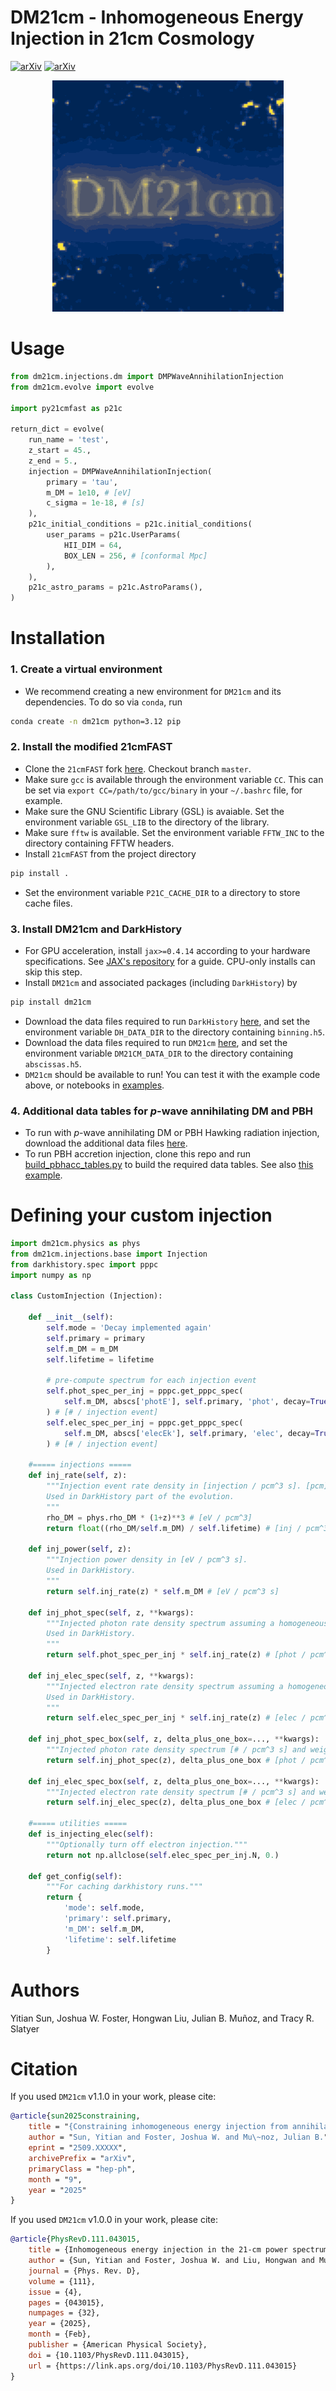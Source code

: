 # DM21cm - Inhomogeneous Energy Injection in 21cm Cosmology

[![arXiv](https://img.shields.io/badge/arXiv-2312.11608%20-green.svg)](https://arxiv.org/abs/2312.11608)
[![arXiv](https://img.shields.io/badge/arXiv-2509.XXXXX%20-green.svg)](https://arxiv.org/abs/2509.XXXXX)

<p align="center"><img src="resources/logo.gif" /></p>

# Usage

```python
from dm21cm.injections.dm import DMPWaveAnnihilationInjection
from dm21cm.evolve import evolve

import py21cmfast as p21c

return_dict = evolve(
    run_name = 'test',
    z_start = 45.,
    z_end = 5.,
    injection = DMPWaveAnnihilationInjection(
        primary = 'tau',
        m_DM = 1e10, # [eV]
        c_sigma = 1e-18, # [s]
    ),
    p21c_initial_conditions = p21c.initial_conditions(
        user_params = p21c.UserParams(
            HII_DIM = 64,
            BOX_LEN = 256, # [conformal Mpc]
        ),
    ),
    p21c_astro_params = p21c.AstroParams(),
)
```

# Installation

### 1. Create a virtual environment
- We recommend creating a new environment for `DM21cm` and its dependencies. To do so via `conda`, run
```bash
conda create -n dm21cm python=3.12 pip
```

### 2. Install the modified 21cmFAST
- Clone the `21cmFAST` fork [here](https://github.com/joshwfoster/21cmFAST). Checkout branch `master`.
- Make sure `gcc` is available through the environment variable `CC`. This can be set via `export CC=/path/to/gcc/binary` in your `~/.bashrc` file, for example.
- Make sure the GNU Scientific Library (GSL) is avaiable. Set the environment variable `GSL_LIB` to the directory of the library.
- Make sure `fftw` is available. Set the environment variable `FFTW_INC` to the directory containing FFTW headers.
- Install `21cmFAST` from the project directory
```bash
pip install .
```
- Set the environment variable `P21C_CACHE_DIR` to a directory to store cache files.

### 3. Install DM21cm and DarkHistory

- For GPU acceleration, install `jax>=0.4.14` according to your hardware specifications. See [JAX's repository](https://github.com/jax-ml/jax) for a guide. CPU-only installs can skip this step.
- Install `DM21cm` and associated packages (including `DarkHistory`) by
```bash
pip install dm21cm
```
- Download the data files required to run `DarkHistory` [here](https://zenodo.org/records/13931543), and set the environment variable `DH_DATA_DIR` to the directory containing `binning.h5`.
- Download the data files required to run `DM21cm` [here](https://zenodo.org/records/10397814), and set the environment variable `DM21CM_DATA_DIR` to the directory containing `abscissas.h5`.
- `DM21cm` should be available to run! You can test it with the example code above, or notebooks in [examples](examples/).

### 4. Additional data tables for $p$-wave annihilating DM and PBH
- To run with $p$-wave annihilating DM or PBH Hawking radiation injection, download the additional data files [here](https://zenodo.org/records/17228967).
- To run PBH accretion injection, clone this repo and run [build_pbhacc_tables.py](src/dm21cm/precompute/scripts/build_pbhacc_tables.py) to build the required data tables. See also [this example](examples/3_custom_pbh_accretion.ipynb).


# Defining your custom injection

```python
import dm21cm.physics as phys
from dm21cm.injections.base import Injection
from darkhistory.spec import pppc
import numpy as np

class CustomInjection (Injection):

    def __init__(self):
        self.mode = 'Decay implemented again'
        self.primary = primary
        self.m_DM = m_DM
        self.lifetime = lifetime

        # pre-compute spectrum for each injection event
        self.phot_spec_per_inj = pppc.get_pppc_spec(
            self.m_DM, abscs['photE'], self.primary, 'phot', decay=True
        ) # [# / injection event]
        self.elec_spec_per_inj = pppc.get_pppc_spec(
            self.m_DM, abscs['elecEk'], self.primary, 'elec', decay=True
        ) # [# / injection event]

    #===== injections =====
    def inj_rate(self, z):
        """Injection event rate density in [injection / pcm^3 s]. [pcm] = [physical cm].
        Used in DarkHistory part of the evolution.
        """
        rho_DM = phys.rho_DM * (1+z)**3 # [eV / pcm^3]
        return float((rho_DM/self.m_DM) / self.lifetime) # [inj / pcm^3 s]
    
    def inj_power(self, z):
        """Injection power density in [eV / pcm^3 s].
        Used in DarkHistory.
        """
        return self.inj_rate(z) * self.m_DM # [eV / pcm^3 s]
    
    def inj_phot_spec(self, z, **kwargs):
        """Injected photon rate density spectrum assuming a homogeneous universe in [# / pcm^3 s].
        Used in DarkHistory.
        """
        return self.phot_spec_per_inj * self.inj_rate(z) # [phot / pcm^3 s]
    
    def inj_elec_spec(self, z, **kwargs):
        """Injected electron rate density spectrum assuming a homogeneous universe in [# / pcm^3 s].
        Used in DarkHistory.
        """
        return self.elec_spec_per_inj * self.inj_rate(z) # [elec / pcm^3 s]
    
    def inj_phot_spec_box(self, z, delta_plus_one_box=..., **kwargs):
        """Injected photon rate density spectrum [# / pcm^3 s] and weight box [dimensionless]."""
        return self.inj_phot_spec(z), delta_plus_one_box # [phot / pcm^3 s], [1]

    def inj_elec_spec_box(self, z, delta_plus_one_box=..., **kwargs):
        """Injected electron rate density spectrum [# / pcm^3 s] and weight box [dimensionless]."""
        return self.inj_elec_spec(z), delta_plus_one_box # [elec / pcm^3 s], [1]

    #===== utilities =====
    def is_injecting_elec(self):
        """Optionally turn off electron injection."""
        return not np.allclose(self.elec_spec_per_inj.N, 0.)
    
    def get_config(self):
        """For caching darkhistory runs."""
        return {
            'mode': self.mode,
            'primary': self.primary,
            'm_DM': self.m_DM,
            'lifetime': self.lifetime
        }
```

# Authors
Yitian Sun, Joshua W. Foster, Hongwan Liu, Julian B. Muñoz, and Tracy R. Slatyer

# Citation

If you used `DM21cm` v1.1.0 in your work, please cite:
```bibtex
@article{sun2025constraining,
    title = "{Constraining inhomogeneous energy injection from annihilating dark matter and primordial black holes with 21-cm cosmology}",
    author = "Sun, Yitian and Foster, Joshua W. and Mu\~noz, Julian B.",
    eprint = "2509.XXXXX",
    archivePrefix = "arXiv",
    primaryClass = "hep-ph",
    month = "9",
    year = "2025"
}
```

If you used `DM21cm` v1.0.0 in your work, please cite:
```bibtex
@article{PhysRevD.111.043015,
    title = {Inhomogeneous energy injection in the 21-cm power spectrum: Sensitivity to dark matter decay},
    author = {Sun, Yitian and Foster, Joshua W. and Liu, Hongwan and Mu\~noz, Julian B. and Slatyer, Tracy R.},
    journal = {Phys. Rev. D},
    volume = {111},
    issue = {4},
    pages = {043015},
    numpages = {32},
    year = {2025},
    month = {Feb},
    publisher = {American Physical Society},
    doi = {10.1103/PhysRevD.111.043015},
    url = {https://link.aps.org/doi/10.1103/PhysRevD.111.043015}
}
```